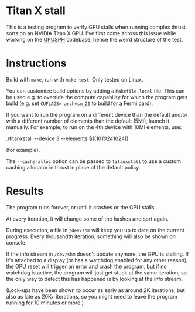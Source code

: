 # Titan X stall

This is a testing program to verify GPU stalls when running complex
thrust sorts on an NVIDIA Titan X GPU. I've first come across this issue
while working on the [GPUSPH][gpusph] codebase, hence the weird
structure of the test.

[gpusph]: http://www.gpusph.org

# Instructions

Build with `make`, run with `make test`. Only tested on Linux.

You can customize build options by adding a `Makefile.local` file. This
can be used e.g. to override the compute capability for which the
program gets build (e.g. set `CUFLAGS=-arch=sm_20` to build for a Fermi
card).

If you want to run the program on a different device than the default
and/or with a different number of elements than the default (5Mi),
launch it manually. For example, to run on the 4th device with 10Mi
elements, use:

   ./titanxstall --device 3 --elements $((10*1024*1024))

(for example).

The `--cache-alloc` option can be passed to `titanxstall` to use a
custom caching allocator in thrust in place of the default policy.

# Results

The program runs forever, or until it crashes or the GPU stalls.

At every iteration, it will change some of the hashes and sort again.

During execution, a file in `/dev/shm` will keep you up to date on the
current progress. Every thousandth iteration, something will also be
shown on console.

If the info stream in `/dev/shm` doesn't update anymore, the GPU is
stalling. If it's attached to a display (or has a watchdog enabled for
any other reason), the GPU reset will trigger an error and crash the
program, but if no watchdog is active, the program will just get stuck
at the same iteration, so the only way to detect this has happened is by
looking at the info stream.

(Lock-ups have been shown to occur as early as around 2K iterations, but
also as late as 20K+ iterations, so you might need to leave the program
running for 10 minutes or more.)
